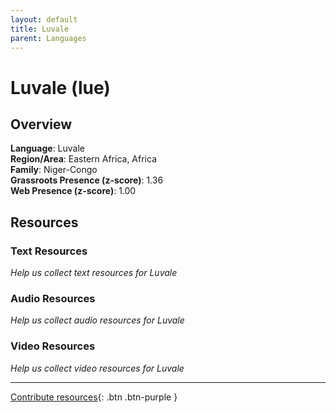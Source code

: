 ```yaml
---
layout: default
title: Luvale
parent: Languages
---
```


# Luvale (lue)

## Overview

**Language**: Luvale  
**Region/Area**: Eastern Africa, Africa  
**Family**: Niger-Congo  
**Grassroots Presence (z-score)**: 1.36  
**Web Presence (z-score)**: 1.00  

## Resources

### Text Resources
*Help us collect text resources for Luvale*

### Audio Resources
*Help us collect audio resources for Luvale*

### Video Resources
*Help us collect video resources for Luvale*

---

[Contribute resources](https://forms.office.com/e/1SfLJx3u1r){: .btn .btn-purple }
